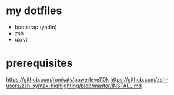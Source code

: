 # my dotfiles

* bootstrap (yadm)
* zsh
* uxrvt

# prerequisites
https://github.com/romkatv/powerlevel10k
https://github.com/zsh-users/zsh-syntax-highlighting/blob/master/INSTALL.md
